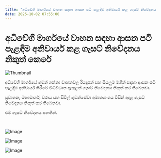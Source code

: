 ```yaml
---
title: "අධිවේගී මාර්ගයේ වාහන සඳහා ආසන පටි පැළඳීම අනිවාර්ය කළ ගැසට් නිවේදනය නිකුත් කෙරේ"
date: 2025-10-02 07:55:00
---
```


# අධිවේගී මාර්ගයේ වාහන සඳහා ආසන පටි පැළඳීම අනිවාර්ය කළ ගැසට් නිවේදනය නිකුත් කෙරේ

![Thumbnail](https://helakuru.sgp1.cdn.digitaloceanspaces.com/esana/images/lib/seat-belt-vehicle-back.jpg)

අධිවේගී මාර්ගයේ ගමන් ගන්නා වාහනවල රියදුරන් සහ සියලුම මගීන් සඳහා ආසන පටි පැළඳීම අනිවාර්ය කිරීමේ විධිවිධාන ඇතුළත් ගැසට් නිවේදනය නිකුත් කර තිබෙනවා.

ප්‍රවාහන, මහාමාර්ග, වරාය සහ සිවිල් ගුවන්සේවා අමාත්‍යාංශය විසින් අදාළ ගැසට් නිවේදනය නිකුත් කර තිබෙනවා.

එම ගැසට් නිවේදනය පහතින්.

 

![Image](https://helakuru.sgp1.cdn.digitaloceanspaces.com/esana/images/68dd4bd2c318apdf_page_0.jpeg)

![Image](https://helakuru.sgp1.cdn.digitaloceanspaces.com/esana/images/68dd4bd2d0029pdf_page_1.jpeg)

![Image](https://helakuru.sgp1.cdn.digitaloceanspaces.com/esana/images/68dd4bd2d9c7epdf_page_2.jpeg)

